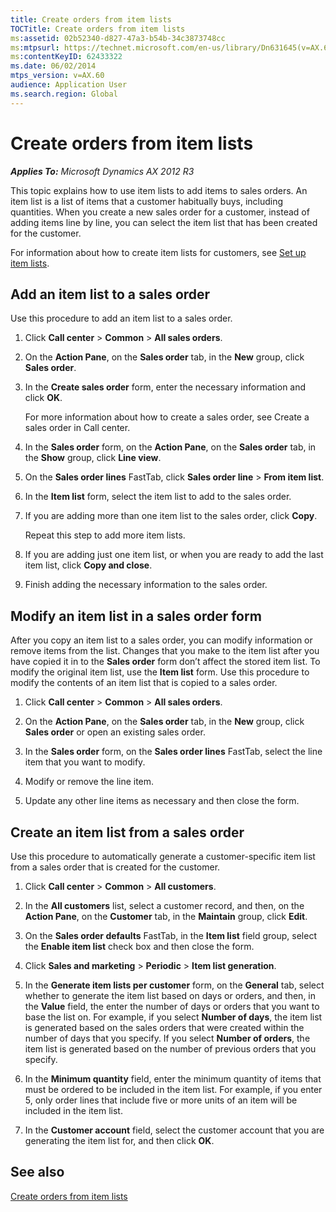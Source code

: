 ```yaml
---
title: Create orders from item lists
TOCTitle: Create orders from item lists
ms:assetid: 02b52340-d827-47a3-b54b-34c3873748cc
ms:mtpsurl: https://technet.microsoft.com/en-us/library/Dn631645(v=AX.60)
ms:contentKeyID: 62433322
ms.date: 06/02/2014
mtps_version: v=AX.60
audience: Application User
ms.search.region: Global
---
```


# Create orders from item lists 


_**Applies To:** Microsoft Dynamics AX 2012 R3_

This topic explains how to use item lists to add items to sales orders. An item list is a list of items that a customer habitually buys, including quantities. When you create a new sales order for a customer, instead of adding items line by line, you can select the item list that has been created for the customer.

For information about how to create item lists for customers, see [Set up item lists](set-up-item-lists.md).

## Add an item list to a sales order

Use this procedure to add an item list to a sales order.

1.  Click **Call center** \> **Common** \> **All sales orders**.

2.  On the **Action Pane**, on the **Sales order** tab, in the **New** group, click **Sales order**.

3.  In the **Create sales order** form, enter the necessary information and click **OK**.
    
    For more information about how to create a sales order, see Create a sales order in Call center.

4.  In the **Sales order** form, on the **Action Pane**, on the **Sales order** tab, in the **Show** group, click **Line view**.

5.  On the **Sales order lines** FastTab, click **Sales order line** \> **From item list**.

6.  In the **Item list** form, select the item list to add to the sales order.

7.  If you are adding more than one item list to the sales order, click **Copy**.
    
    Repeat this step to add more item lists.

8.  If you are adding just one item list, or when you are ready to add the last item list, click **Copy and close**.

9.  Finish adding the necessary information to the sales order.

## Modify an item list in a sales order form

After you copy an item list to a sales order, you can modify information or remove items from the list. Changes that you make to the item list after you have copied it in to the **Sales order** form don’t affect the stored item list. To modify the original item list, use the **Item list** form. Use this procedure to modify the contents of an item list that is copied to a sales order.

1.  Click **Call center** \> **Common** \> **All sales orders**.

2.  On the **Action Pane**, on the **Sales order** tab, in the **New** group, click **Sales order** or open an existing sales order.

3.  In the **Sales order** form, on the **Sales order lines** FastTab, select the line item that you want to modify.

4.  Modify or remove the line item.

5.  Update any other line items as necessary and then close the form.

## Create an item list from a sales order

Use this procedure to automatically generate a customer-specific item list from a sales order that is created for the customer.

1.  Click **Call center** \> **Common** \> **All customers**.

2.  In the **All customers** list, select a customer record, and then, on the **Action Pane**, on the **Customer** tab, in the **Maintain** group, click **Edit**.

3.  On the **Sales order defaults** FastTab, in the **Item list** field group, select the **Enable item list** check box and then close the form.

4.  Click **Sales and marketing** \> **Periodic** \> **Item list generation**.

5.  In the **Generate item lists per customer** form, on the **General** tab, select whether to generate the item list based on days or orders, and then, in the **Value** field, the enter the number of days or orders that you want to base the list on. For example, if you select **Number of days**, the item list is generated based on the sales orders that were created within the number of days that you specify. If you select **Number of orders**, the item list is generated based on the number of previous orders that you specify.

6.  In the **Minimum quantity** field, enter the minimum quantity of items that must be ordered to be included in the item list. For example, if you enter 5, only order lines that include five or more units of an item will be included in the item list.

7.  In the **Customer account** field, select the customer account that you are generating the item list for, and then click **OK**.

## See also

[Create orders from item lists](create-orders-from-item-lists.md)

  


